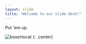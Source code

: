 ```yaml
---
layout: slide
title: "Welcome to our slide deck!"
---
```


Put 'em up.

![boxertocat](https://octodex.github.com/images/boxertocat_octodex.jpg)
{: .center}

